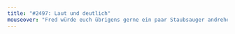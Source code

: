 ```yaml
---
title: "#2497: Laut und deutlich"
mouseover: "Fred würde euch übrigens gerne ein paar Staubsauger andrehen."
---
```

